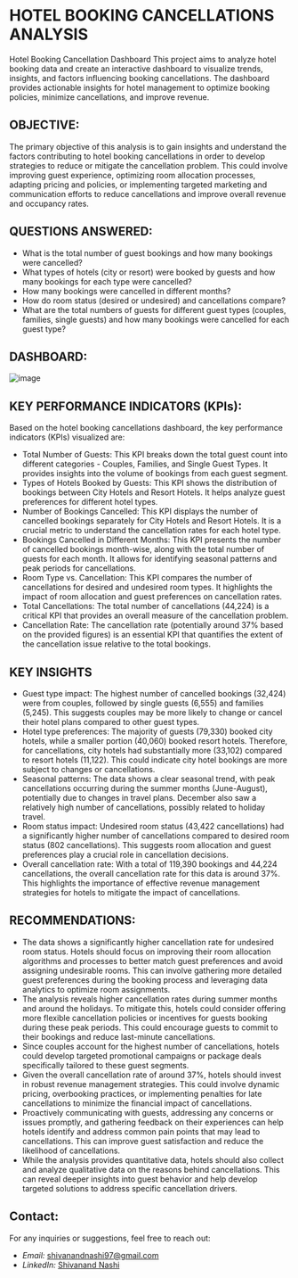 # HOTEL BOOKING CANCELLATIONS ANALYSIS
  Hotel Booking Cancellation Dashboard This project aims to analyze hotel booking data and create an interactive dashboard to visualize trends, insights, and factors influencing booking cancellations. The dashboard provides actionable insights for hotel management to optimize booking policies, minimize cancellations, and improve revenue.

## OBJECTIVE:
The primary objective of this analysis is to gain insights and understand the factors contributing to hotel booking cancellations in order to develop strategies to reduce or mitigate the cancellation problem. This could involve improving guest experience, optimizing room allocation processes, adapting pricing and policies, or implementing targeted marketing and communication efforts to reduce cancellations and improve overall revenue and occupancy rates.

## QUESTIONS ANSWERED:
* What is the total number of guest bookings and how many bookings were cancelled?
* What types of hotels (city or resort) were booked by guests and how many bookings for each type were cancelled?
* How many bookings were cancelled in different months?
* How do room status (desired or undesired) and cancellations compare?
* What are the total numbers of guests for different guest types (couples, families, single guests) and how many bookings were cancelled for each guest type?

## DASHBOARD:
![image](https://github.com/Gtshivanand/Hotel-Booking-cancellation-Dashboard/blob/main/Hotel%20Booking%20cancellation%20Dashboard.png)

## KEY PERFORMANCE INDICATORS (KPIs):
Based on the hotel booking cancellations dashboard, the key performance indicators (KPIs) visualized are:
* Total Number of Guests: This KPI breaks down the total guest count into different categories - Couples, Families, and Single Guest Types. It provides insights into the volume of bookings from each guest segment.
* Types of Hotels Booked by Guests: This KPI shows the distribution of bookings between City Hotels and Resort Hotels. It helps analyze guest preferences for different hotel types.
* Number of Bookings Cancelled: This KPI displays the number of cancelled bookings separately for City Hotels and Resort Hotels. It is a crucial metric to understand the cancellation rates for each hotel type.
* Bookings Cancelled in Different Months: This KPI presents the number of cancelled bookings month-wise, along with the total number of guests for each month. It allows for identifying seasonal patterns and peak periods for cancellations.
* Room Type vs. Cancellation: This KPI compares the number of cancellations for desired and undesired room types. It highlights the impact of room allocation and guest preferences on cancellation rates.
* Total Cancellations: The total number of cancellations (44,224) is a critical KPI that provides an overall measure of the cancellation problem.
* Cancellation Rate: The cancellation rate (potentially around 37% based on the provided figures) is an essential KPI that quantifies the extent of the cancellation issue relative to the total bookings.

## KEY INSIGHTS
* Guest type impact: The highest number of cancelled bookings (32,424) were from couples, followed by single guests (6,555) and families (5,245). This suggests couples may be more likely to change or cancel their hotel plans compared to other guest types.
* Hotel type preferences: The majority of guests (79,330) booked city hotels, while a smaller portion (40,060) booked resort hotels. Therefore, for cancellations, city hotels had substantially more (33,102) compared to resort hotels (11,122). This could indicate city hotel bookings are more subject to changes or cancellations.
* Seasonal patterns: The data shows a clear seasonal trend, with peak cancellations occurring during the summer months (June-August), potentially due to changes in travel plans. December also saw a relatively high number of cancellations, possibly related to holiday travel.
* Room status impact: Undesired room status (43,422 cancellations) had a significantly higher number of cancellations compared to desired room status (802 cancellations). This suggests room allocation and guest preferences play a crucial role in cancellation decisions.
* Overall cancellation rate: With a total of 119,390 bookings and 44,224 cancellations, the overall cancellation rate for this data is around 37%. This highlights the importance of effective revenue management strategies for hotels to mitigate the impact of cancellations.

## RECOMMENDATIONS:
* The data shows a significantly higher cancellation rate for undesired room status. Hotels should focus on improving their room allocation algorithms and processes to better match guest preferences and avoid assigning undesirable rooms. This can involve gathering more detailed guest preferences during the booking process and leveraging data analytics to optimize room assignments.
* The analysis reveals higher cancellation rates during summer months and around the holidays. To mitigate this, hotels could consider offering more flexible cancellation policies or incentives for guests booking during these peak periods. This could encourage guests to commit to their bookings and reduce last-minute cancellations.
* Since couples account for the highest number of cancellations, hotels could develop targeted promotional campaigns or package deals specifically tailored to these guest segments.
* Given the overall cancellation rate of around 37%, hotels should invest in robust revenue management strategies. This could involve dynamic pricing, overbooking practices, or implementing penalties for late cancellations to minimize the financial impact of cancellations.
* Proactively communicating with guests, addressing any concerns or issues promptly, and gathering feedback on their experiences can help hotels identify and address common pain points that may lead to cancellations. This can improve guest satisfaction and reduce the likelihood of cancellations.
* While the analysis provides quantitative data, hotels should also collect and analyze qualitative data on the reasons behind cancellations. This can reveal deeper insights into guest behavior and help develop targeted solutions to address specific cancellation drivers.

## Contact:

For any inquiries or suggestions, feel free to reach out:

- *Email:* [shivanandnashi97@gmail.com](mailto:shivanandnashi97@gmail.com)
- *LinkedIn:* [Shivanand Nashi](https://www.linkedin.com/in/shivanand-s-nashi-79579821a)
